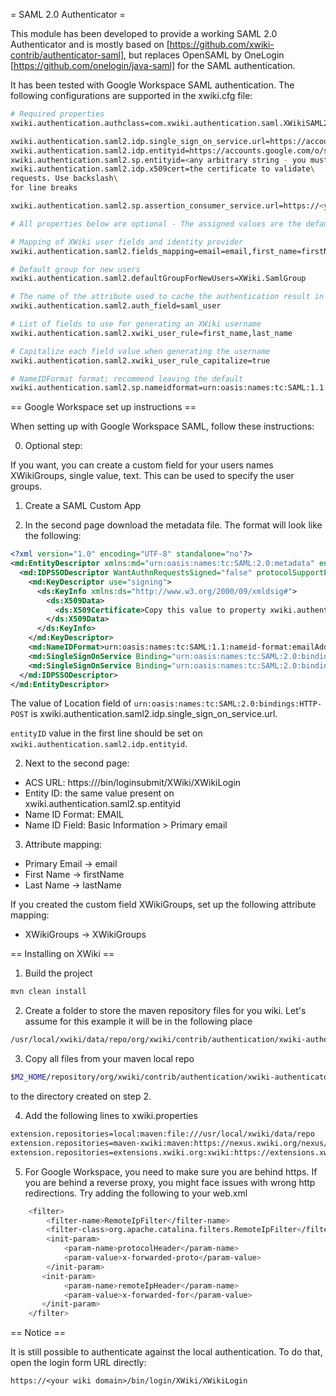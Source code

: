 = SAML 2.0 Authenticator =

This module has been developed to provide a working SAML 2.0 Authenticator and is mostly based on
[https://github.com/xwiki-contrib/authenticator-saml], but replaces OpenSAML by OneLogin 
[https://github.com/onelogin/java-saml] for the SAML authentication.

It has been tested with Google Workspace SAML authentication. The following configurations
are supported in the xwiki.cfg file:

```sh
# Required properties
xwiki.authentication.authclass=com.xwiki.authentication.saml.XWikiSAML20Authenticator

xwiki.authentication.saml2.idp.single_sign_on_service.url=https://accounts.google.com/o/saml2/idp?idpid=<Copy from google>
xwiki.authentication.saml2.idp.entityid=https://accounts.google.com/o/saml2?idpid=<Copy from google>
xwiki.authentication.saml2.sp.entityid=<any arbitrary string - you must use this when google asks>
xwiki.authentication.saml2.idp.x509cert=the certificate to validate\
requests. Use backslash\
for line breaks

xwiki.authentication.saml2.sp.assertion_consumer_service.url=https://<you wiki domain>/bin/loginsubmit/XWiki/XWikiLogin

# All properties below are optional - The assigned values are the default values

# Mapping of XWiki user fields and identity provider
xwiki.authentication.saml2.fields_mapping=email=email,first_name=firstName,last_name=lastName

# Default group for new users
xwiki.authentication.saml2.defaultGroupForNewUsers=XWiki.SamlGroup

# The name of the attribute used to cache the authentication result in the current session; optional
xwiki.authentication.saml2.auth_field=saml_user

# List of fields to use for generating an XWiki username
xwiki.authentication.saml2.xwiki_user_rule=first_name,last_name

# Capitalize each field value when generating the username
xwiki.authentication.saml2.xwiki_user_rule_capitalize=true

# NameIDFormat format; recommend leaving the default
xwiki.authentication.saml2.sp.nameidformat=urn:oasis:names:tc:SAML:1.1:nameid-format:emailAddress
```

== Google Workspace set up instructions ==

When setting up with Google Workspace SAML, follow these instructions:

0. Optional step:

If you want, you can create a custom field for your users names XWikiGroups, single value, text. 
This can be used to specify the user groups.

1. Create a SAML Custom App

2. In the second page download the metadata file. The format will look like the following:

```xml
<?xml version="1.0" encoding="UTF-8" standalone="no"?>
<md:EntityDescriptor xmlns:md="urn:oasis:names:tc:SAML:2.0:metadata" entityID="https://accounts.google.com/o/saml2?idpid=<IDPID>" validUntil="...">
  <md:IDPSSODescriptor WantAuthnRequestsSigned="false" protocolSupportEnumeration="urn:oasis:names:tc:SAML:2.0:protocol">
    <md:KeyDescriptor use="signing">
      <ds:KeyInfo xmlns:ds="http://www.w3.org/2000/09/xmldsig#">
        <ds:X509Data>
          <ds:X509Certificate>Copy this value to property xwiki.authentication.saml2.idp.x509cert</ds:X509Certificate>
        </ds:X509Data>
      </ds:KeyInfo>
    </md:KeyDescriptor>
    <md:NameIDFormat>urn:oasis:names:tc:SAML:1.1:nameid-format:emailAddress</md:NameIDFormat>
    <md:SingleSignOnService Binding="urn:oasis:names:tc:SAML:2.0:bindings:HTTP-Redirect" Location="https://accounts.google.com/o/saml2/idp?idpid=<IDPID>"/>
    <md:SingleSignOnService Binding="urn:oasis:names:tc:SAML:2.0:bindings:HTTP-POST" Location="https://accounts.google.com/o/saml2/idp?idpid=<IDPID>"/>
  </md:IDPSSODescriptor>
</md:EntityDescriptor>
```

The value of Location field of `urn:oasis:names:tc:SAML:2.0:bindings:HTTP-POST` is xwiki.authentication.saml2.idp.single_sign_on_service.url.

`entityID` value in the first line should be set on `xwiki.authentication.saml2.idp.entityid`.

2. Next to the second page:
   
* ACS URL: https://<you wiki domain>/bin/loginsubmit/XWiki/XWikiLogin
* Entity ID: the same value present on xwiki.authentication.saml2.sp.entityid
* Name ID Format: EMAIL
* Name ID Field: Basic Information > Primary email

3. Attribute mapping:

* Primary Email -> email
* First Name -> firstName
* Last Name -> lastName

If you created the custom field XWikiGroups, set up the following attribute mapping:
* XWikiGroups -> XWikiGroups 

== Installing on XWiki ==

1. Build the project

```sh
mvn clean install
```

2. Create a folder to store the maven repository files for you wiki. Let's assume for this example it will be in the following place

```sh
/usr/local/xwiki/data/repo/org/xwiki/contrib/authentication/xwiki-authenticator-saml20/1.0-SNAPSHOT
```   

3. Copy all files from your maven local repo

```sh   
$M2_HOME/repository/org/xwiki/contrib/authentication/xwiki-authenticator-saml20/1.0-SNAPSHOT
```

to the directory created on step 2.

4. Add the following lines to xwiki.properties

```sh
extension.repositories=local:maven:file:///usr/local/xwiki/data/repo
extension.repositories=maven-xwiki:maven:https://nexus.xwiki.org/nexus/content/groups/public/
extension.repositories=extensions.xwiki.org:xwiki:https://extensions.xwiki.org/xwiki/rest/
```

5. For Google Workspace, you need to make sure you are behind https. If you are behind a reverse proxy, you might
face issues with wrong http redirections. Try adding the following to your web.xml 
   
```sh
    <filter>
        <filter-name>RemoteIpFilter</filter-name>
        <filter-class>org.apache.catalina.filters.RemoteIpFilter</filter-class>
        <init-param>
            <param-name>protocolHeader</param-name>
            <param-value>x-forwarded-proto</param-value>
        </init-param>
       <init-param>
            <param-name>remoteIpHeader</param-name>
            <param-value>x-forwarded-for</param-value>
       </init-param>
    </filter>
```

== Notice ==

It is still possible to authenticate against the local authentication. To do that, open the login form URL directly:

    https://<your wiki domain>/bin/login/XWiki/XWikiLogin
